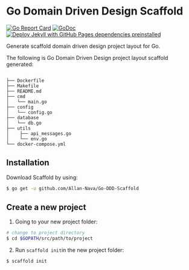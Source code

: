 # Go Domain Driven Design Scaffold

[![Go Report Card](https://goreportcard.com/badge/github.com/Allan-Nava/Go-DDD-Scaffold)](https://goreportcard.com/report/github.com/Allan-Nava/Go-DDD-Scaffold)
[![GoDoc](https://godoc.org/github.com/Allan-Nava/Go-DDD-Scaffold?status.svg)](https://godoc.org/github.com/Allan-Nava/Go-DDD-Scaffold)
[![Deploy Jekyll with GitHub Pages dependencies preinstalled](https://github.com/Allan-Nava/Go-DDD-Scaffold/actions/workflows/jekyll-gh-pages.yml/badge.svg?branch=main)](https://github.com/Allan-Nava/Go-DDD-Scaffold/actions/workflows/jekyll-gh-pages.yml)


Generate scaffold domain driven design project layout for Go.

The following is Go Domain Driven Design project layout scaffold generated:

```

├── Dockerfile
├── Makefile
├── README.md
├── cmd
│   └── main.go
├── config
│   └── config.go
├── database
│   └── db.go
├── utils
│    ├── api_messages.go
│    └── env.go
└── docker-compose.yml

```


## Installation

Download Scaffold by using:
```sh
$ go get -u github.com/Allan-Nava/Go-DDD-Scaffold
```

## Create a new project

1. Going to your new project folder:

```bash
# change to project directory
$ cd $GOPATH/src/path/to/project
``` 

2. Run `scaffold init`in the new project folder:


```bash
$ scaffold init
```

